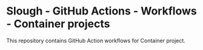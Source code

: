 # Slough - GitHub Actions - Workflows - Container projects

This repository contains GitHub Action workflows for Container project.
